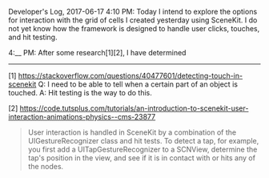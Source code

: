 Developer's Log, 2017-06-17 4:10 PM: Today I intend to explore the options for interaction with the grid of cells I created yesterday using SceneKit. I do not yet know how the framework is designed to handle user clicks, touches, and hit testing.

4:__ PM: After some research[1][2], I have determined



---

[1] https://stackoverflow.com/questions/40477601/detecting-touch-in-scenekit
Q: I need to be able to tell when a certain part of an object is touched.
A: Hit testing is the way to do this.

[2] https://code.tutsplus.com/tutorials/an-introduction-to-scenekit-user-interaction-animations-physics--cms-23877
> User interaction is handled in SceneKit by a combination of the UIGestureRecognizer class and hit tests. To detect a tap, for example, you first add a UITapGestureRecognizer to a SCNView, determine the tap's position in the view, and see if it is in contact with or hits any of the nodes.
